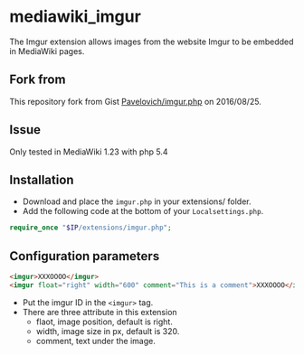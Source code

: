# mediawiki_imgur
The Imgur extension allows images from the website Imgur to be embedded in MediaWiki pages.

## Fork from
This repository fork from Gist [Pavelovich/imgur.php](https://gist.github.com/Pavelovich/15ffd9baaaa3fdef0aa6) on 2016/08/25.

## Issue
Only tested in MediaWiki 1.23 with php 5.4

## Installation
* Download and place the `imgur.php` in your extensions/ folder.
* Add the following code at the bottom of your `Localsettings.php`.
```php
require_once "$IP/extensions/imgur.php";
```

## Configuration parameters
```html
<imgur>XXXOOOO</imgur>
<imgur float="right" width="600" comment="This is a comment">XXXOOOO</imgur>
```
* Put the imgur ID in the `<imgur>` tag.
* There are three attribute in this extension
    * flaot, image position, default is right.
    * width, image size in px, default is 320.
    * comment, text under the image.